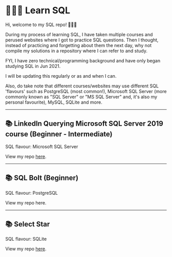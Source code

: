 # 👩🏻‍💻 Learn SQL

Hi, welcome to my SQL repo! 🙋🏻‍♀️

During my process of learning SQL, I have taken multiple courses and perused websites where I got to practice SQL questions. Then I thought, instead of practicing and forgetting about them the next day, why not compile my solutions in a repository where I can refer to and study. 

FYI, I have zero technical/programming background and have only began studying SQL in Jun 2021. 

I will be updating this regularly or as and when I can. 

Also, do take note that different courses/websites may use different SQL 'flavours' such as PostgreSQL (most common!), Microsoft SQL Server (more commonly known as "SQL Server" or "MS SQL Server" and, it's also my personal favourite), MySQL, SQLite and more.

***
## 📚 LinkedIn Querying Microsoft SQL Server 2019 course (Beginner - Intermediate)

SQL flavour: Microsoft SQL Server

View my repo [here](https://github.com/katiehuangx/Learn-SQL/tree/main/LinkedIn%20Querying%20Microsoft%20SQL%20Server%202019).

***

## 📚 SQL Bolt (Beginner)

SQL flavour: PostgreSQL

View my repo here.

***

## 📚 Select Star

SQL flavour: SQLite

View my repo [here](https://github.com/katiehuangx/Learn-SQL/tree/main/Select%20Star).


